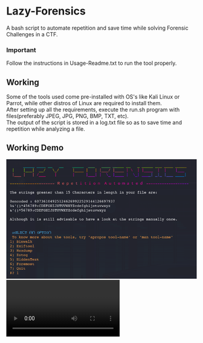 # Lazy-Forensics
A bash script to automate repetition and save time while solving Forensic Challenges in a CTF.

### Important
Follow the instructions in Usage-Readme.txt to run the tool properly. <br>

## Working
Some of the tools used come pre-installed with OS's like Kali Linux or Parrot, while other distros of Linux are required to install them.<br>
After setting up all the requirements, execute the run.sh program with files(preferably JPEG, JPG, PNG, BMP, TXT, etc). <br>
The output of the script is stored in a log.txt file so as to save time and repetition while analyzing a file.

## Working Demo
![](WelcomeScreen1.png)
![](Lazy-Forensics.mp4)
